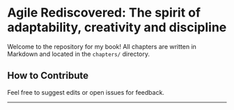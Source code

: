 # Agile Rediscovered: The spirit of adaptability, creativity and discipline

Welcome to the repository for my book! All chapters are written in Markdown and located in the `chapters/` directory.

## How to Contribute

Feel free to suggest edits or open issues for feedback.

---
